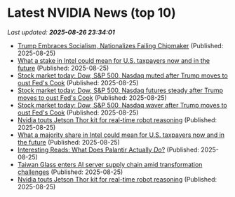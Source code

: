 # Latest NVIDIA News (top 10)
_Last updated: **2025-08-26 23:34:01**_

- [Trump Embraces Socialism, Nationalizes Failing Chipmaker](https://futurism.com/trump-nationalizes-intel) (Published: 2025-08-25)
- [What a stake in Intel could mean for U.S. taxpayers now and in the future](https://biztoc.com/x/ff16db6ac2735418) (Published: 2025-08-25)
- [Stock market today: Dow, S&P 500, Nasdaq muted after Trump moves to oust Fed's Cook](https://finance.yahoo.com/news/live/stock-market-today-dow-sp-500-nasdaq-muted-after-trump-moves-to-oust-feds-cook-230306289.html) (Published: 2025-08-25)
- [Stock market today: Dow, S&P 500, Nasdaq futures steady after Trump moves to oust Fed's Cook](https://finance.yahoo.com/news/live/stock-market-today-dow-sp-500-nasdaq-futures-steady-after-trump-moves-to-oust-feds-cook-230306223.html) (Published: 2025-08-25)
- [Stock market today: Dow, S&P 500, Nasdaq waver after Trump moves to oust Fed's Cook](https://finance.yahoo.com/news/live/stock-market-today-dow-sp-500-nasdaq-waver-after-trump-moves-to-oust-feds-cook-230306741.html) (Published: 2025-08-25)
- [Nvidia touts Jetson Thor kit for real-time robot reasoning](https://biztoc.com/x/ea4b20dd3423991e) (Published: 2025-08-25)
- [What a majority share in Intel could mean for U.S. taxpayers now and in the future](https://biztoc.com/x/e9caa68992d5d564) (Published: 2025-08-25)
- [Interesting Reads: What Does Palantir Actually *Do*?](https://balloon-juice.com/2025/08/25/interesting-reads-what-does-palantir-actually-do/) (Published: 2025-08-25)
- [Taiwan Glass enters AI server supply chain amid transformation challenges](https://www.digitimes.com/news/a20250825PD223/taiwan-ai-server-fiberglass-cloth-supply-chain-materials.html) (Published: 2025-08-25)
- [Nvidia touts Jetson Thor kit for real-time robot reasoning](https://www.theregister.com/2025/08/25/nvidia_touts_jetson_thor_kit/) (Published: 2025-08-25)
